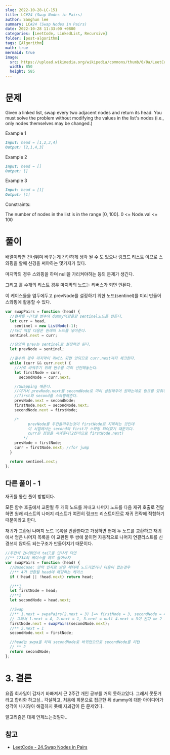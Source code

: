 ```yaml
---
slug: 2022-10-28-LC-151
title: LC#24 (Swap Nodes in Pairs)
author: Sanghun lee
summary: LC#24 (Swap Nodes in Pairs)
date: 2022-10-28 11:33:00 +0800
categories: [LeetCode, LinkedList, Recursive]
folder: [post-algorithm]
tags: [Algorithm]
math: true
mermaid: true
image:
  src: https://upload.wikimedia.org/wikipedia/commons/thumb/0/0a/LeetCode_Logo_black_with_text.svg/640px-LeetCode_Logo_black_with_text.svg.png
  width: 850
  height: 585
---
```


# 문제

Given a linked list, swap every two adjacent nodes and return its head. You must solve the problem without modifying the values in the list's nodes (i.e., only nodes themselves may be changed.)

Example 1

```md
Input: head = [1,2,3,4]
Output: [2,1,4,3]
```

Example 2

```md
Input: head = []
Output: []
```

Example 3

```md
Input: head = [1]
Output: [1]
```

Constraints:

The number of nodes in the list is in the range [0, 100].
0 <= Node.val <= 100

# 풀이

배열이라면 건너뛰며 바꾸는게 간단하게 생각 될 수 도 있으나 링크드 리스트 이므로 스와핑을 할때 신경을 써야하는 몇가지가 있다.

마지막의 경우 스와핑을 하며 null을 가리켜야하는 등의 문제가 생긴다.

그리고 홀 수개의 리스트 경우 마지막의 노드는 리버스가 되면 안된다.

이 케이스들을 염두에두고 prevNode를 설정하기 위한 노드(sentinel)를 미리 만들어 스와핑에 활용할 수 있다.

```javascript
var swapPairs = function (head) {
  //현재를 나타낼 변수와 dummy역할을할 sentinel노드를 만든다.
  let curr = head,
    sentinel = new ListNode(-1);
  //더미 역할 다음은 원래의 노드를 넣어준다.
  sentinel.next = curr;

  //당연히 prev는 sentinel로 설정하면 된다.
  let prevNode = sentinel;

  //홀수의 경우 마지막이 리버스 되면 안되므로 curr.next까지 체크한다.
  while (curr && curr.next) {
    //서로 바꿔주기 위해 변수를 미리 선언해놓는다.
    let firstNode = curr,
      secondNode = curr.next;

    //Swapping 해준다.
    //여기서 prevNode.next를 secondNode로 미리 설정해주어 원하는데로 링크를 맞춰주고
    //first와 second를 스와핑해준다.
    prevNode.next = secondNode;
    firstNode.next = secondNode.next;
    secondNode.next = firstNode;

    /*
          prevNode를 두칸올려주는것이 firstNode로 지목하는 것인데
          이 시점에서는 second와 first가 스와핑 되어있기 때문이다.
          curr은 점핑을 시켜준다(2칸이므로 firstNode.next)
        */
    prevNode = firstNode;
    curr = firstNode.next; //for jump
  }

  return sentinel.next;
};
```

## 다른 풀이 - 1

재귀를 통한 풀이 방법이다.

모든 함수 호출에서 교환될 두 개의 노드를 꺼내고 나머지 노드를 다음 재귀 호출로 전달하면 원래 리스트의 나머지 리스트가 여전히 링크드 리스트이므로 재귀 전략에 적합하기 때문이라고 한다.

재귀가 교환된 나머지 노드 목록을 반환한다고 가정하면 현재 두 노드를 교환하고 재귀에서 얻은 나머지 목록을 이 교환된 두 쌍에 붙이면 자동적으로 나머지 연결리스트를 신경쓰지 않아도 되는구조가 만들어지기 때문이다.

```javascript
//두칸씩 건너뛰면서 tail을 만나게 되면
//** 1234의 케이스를 예로 들어보자
var swapPairs = function (head) {
  //BaseCase: 만약 인자로 받은 헤더에 노드가없거나 다음이 없는경우
  //** 4가 반환될 head에 해당하는 케이스
  if (!head || !head.next) return head;

  //**1
  let firstNode = head;
  //**2
  let secondNode = head.next;

  //Swap
  //** 1.next = swpaPairs(2.next = 3) [=> firstNode = 3, secondNode = 4 => firstNode.next = (swapParis(4) === null) ] 따라서, swpaPairs(3) 은 4가 됨
  // 그래서 1.next = 4, 2.next = 1, 3.next = null 4.next = 3이 된다 => 2 1 4 3
  firstNode.next = swapPairs(secondNode.next);
  //** 2.next = 1
  secondNode.next = firstNode;

  //head는 swpa을 하여 secondNode로 바뀌었으므로 secondNode를 리턴
  // ** 2
  return secondNode;
};
```

# 3. 결론

요즘 회사일이 갑자기 바빠져서 근 2주간 개인 공부를 거의 못하고있다. 그래서 못푼거라고 합리화 하고싶..
각설하고, 처음에 회문으로 접근한 뒤 dummy에 대한 아이디어가 생각이 나지않아 해결하지 못해 자괴감이 든 문제였다.

알고리즘은 대체 언제느는것일까..

## 참고

- [LeetCode - 24.Swap Nodes in Pairs](https://leetcode.com/submissions/detail/832104264/)
